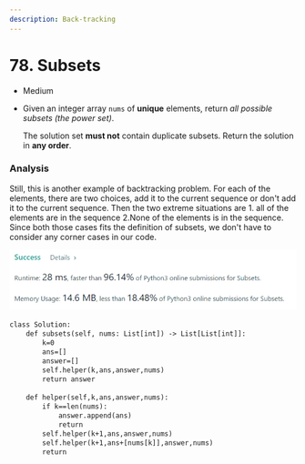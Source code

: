 ```yaml
---
description: Back-tracking
---
```


# 78. Subsets

* Medium
*   Given an integer array `nums` of **unique** elements, return _all possible subsets (the power set)_.

    The solution set **must not** contain duplicate subsets. Return the solution in **any order**.

### Analysis&#x20;

Still, this is another example of backtracking problem. For each of the elements, there are two choices, add it to the current sequence or don't add it to the current sequence. Then the two extreme situations are 1. all of the elements are in the sequence  2.None of the elements is in the sequence.   Since both those cases fits the definition of subsets, we don't have to consider any corner cases in our code.&#x20;

![](<../.gitbook/assets/image (13).png>)

```
class Solution:
    def subsets(self, nums: List[int]) -> List[List[int]]:
        k=0
        ans=[]
        answer=[]
        self.helper(k,ans,answer,nums)
        return answer
        
    def helper(self,k,ans,answer,nums):
        if k==len(nums):
            answer.append(ans)
            return 
        self.helper(k+1,ans,answer,nums)
        self.helper(k+1,ans+[nums[k]],answer,nums)
        return 
        
```
